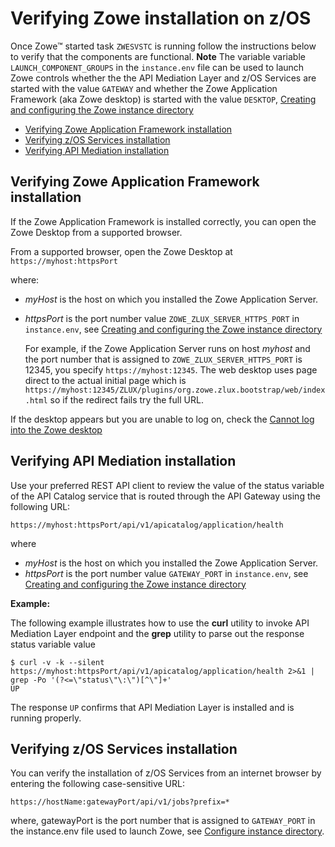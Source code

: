 # Verifying Zowe installation on z/OS

Once Zowe&trade; started task `ZWESVSTC` is running follow the instructions below to verify that the components are functional.  **Note** The variable variable `LAUNCH_COMPONENT_GROUPS` in the `instance.env` file can be used to launch Zowe controls whether the the API Mediation Layer and z/OS Services are started with the value `GATEWAY` and whether the Zowe Application Framework (aka Zowe desktop) is started with the value `DESKTOP`, [Creating and configuring the Zowe instance directory](configure-instance-directory.md#component-groups)

- [Verifying Zowe Application Framework installation](#verifying-zowe-application-framework-installation)       
- [Verifying z/OS Services installation](#verifying-z-os-services-installation)
- [Verifying API Mediation installation](#verifying-api-mediation-installation)

## Verifying Zowe Application Framework installation

If the Zowe Application Framework is installed correctly, you can open the Zowe Desktop from a supported browser.

From a supported browser, open the Zowe Desktop at `https://myhost:httpsPort`

where:

- _myHost_ is the host on which you installed the Zowe Application Server.
- _httpsPort_ is the port number value `ZOWE_ZLUX_SERVER_HTTPS_PORT` in `instance.env`, see [Creating and configuring the Zowe instance directory](configure-instance-directory.md#ports)

  For example, if the Zowe Application Server runs on host _myhost_ and the port number that is assigned to `ZOWE_ZLUX_SERVER_HTTPS_PORT` is 12345, you specify `https://myhost:12345`.  The web desktop uses page direct to the actual initial page which is `https://myhost:12345/ZLUX/plugins/org.zowe.zlux.bootstrap/web/index.html` so if the redirect fails try the full URL.  

If the desktop appears but you are unable to log on, check the [Cannot log into the Zowe desktop](../troubleshoot/app-framework/app-known-issues.md#cannot-log-in-to-the-zowe-desktop)


## Verifying API Mediation installation

Use your preferred REST API client to review the value of the status variable of the API Catalog service that is routed through the API Gateway using the following URL:

```
https://myhost:httpsPort/api/v1/apicatalog/application/health
```

where 

- _myHost_ is the host on which you installed the Zowe Application Server.
- _httpsPort_ is the port number value `GATEWAY_PORT` in `instance.env`, see [Creating and configuring the Zowe instance directory](configure-instance-directory.md#ports)

**Example:**

The following example illustrates how to use the **curl** utility to invoke API Mediation Layer endpoint and the **grep** utility to parse out the response status variable value

```
$ curl -v -k --silent https://myhost:httpsPort/api/v1/apicatalog/application/health 2>&1 | grep -Po '(?<=\"status\"\:\")[^\"]+'
UP
```

The response `UP` confirms that API Mediation Layer is installed and is running properly.

## Verifying z/OS Services installation

You can verify the installation of z/OS Services from an internet browser by entering the following case-sensitive URL:

```
https://hostName:gatewayPort/api/v1/jobs?prefix=*
```

where, gatewayPort is the port number that is assigned to `GATEWAY_PORT` in the instance.env file used to launch Zowe, see [Configure instance directory](configure-instance-directory.md#ports).

